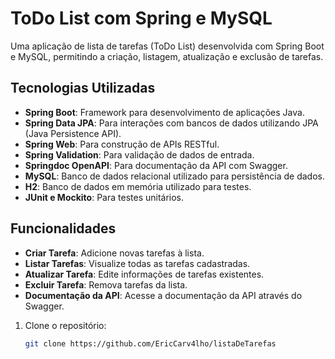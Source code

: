 # ToDo List com Spring e MySQL

Uma aplicação de lista de tarefas (ToDo List) desenvolvida com Spring Boot e MySQL, permitindo a criação, listagem, atualização e exclusão de tarefas.

## Tecnologias Utilizadas

- **Spring Boot**: Framework para desenvolvimento de aplicações Java.
- **Spring Data JPA**: Para interações com bancos de dados utilizando JPA (Java Persistence API).
- **Spring Web**: Para construção de APIs RESTful.
- **Spring Validation**: Para validação de dados de entrada.
- **Springdoc OpenAPI**: Para documentação da API com Swagger.
- **MySQL**: Banco de dados relacional utilizado para persistência de dados.
- **H2**: Banco de dados em memória utilizado para testes.
- **JUnit e Mockito**: Para testes unitários.

## Funcionalidades

- **Criar Tarefa**: Adicione novas tarefas à lista.
- **Listar Tarefas**: Visualize todas as tarefas cadastradas.
- **Atualizar Tarefa**: Edite informações de tarefas existentes.
- **Excluir Tarefa**: Remova tarefas da lista.
- **Documentação da API**: Acesse a documentação da API através do Swagger.




1. Clone o repositório:

   ```bash
   git clone https://github.com/EricCarv4lho/listaDeTarefas
